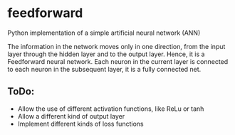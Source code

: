 # feedforward
Python implementation of a simple artificial neural network (ANN)

The information in the network moves only in one direction, from the input layer through the hidden layer and to the output layer. Hence, it is a Feedforward neural network.
Each neuron in the current layer is connected to each neuron in the subsequent layer, it is a fully connected net.



## ToDo:
- Allow the use of different activation functions, like ReLu or tanh
- Allow a different kind of output layer
- Implement different kinds of loss functions